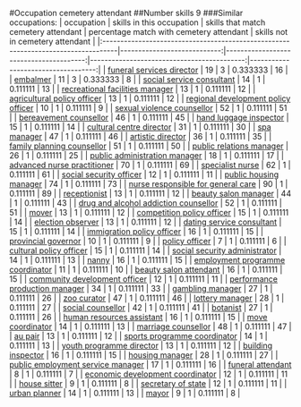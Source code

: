 #Occupation cemetery attendant
##Number skills 9
###Similar occupations:
| occupation                                                                        |   skills in this occupation |   skills that match cemetery attendant |   percentage match with cemetery attendant |   skills not in cemetery attendant |
|:----------------------------------------------------------------------------------|----------------------------:|---------------------------------------:|-------------------------------------------:|-----------------------------------:|
| [funeral services director](funeral_services_director.md)                         |                          19 |                                      3 |                                   0.333333 |                                 16 |
| [embalmer](embalmer.md)                                                           |                          11 |                                      3 |                                   0.333333 |                                  8 |
| [social service consultant](social_service_consultant.md)                         |                          14 |                                      1 |                                   0.111111 |                                 13 |
| [recreational facilities manager](recreational_facilities_manager.md)             |                          13 |                                      1 |                                   0.111111 |                                 12 |
| [agricultural policy officer](agricultural_policy_officer.md)                     |                          13 |                                      1 |                                   0.111111 |                                 12 |
| [regional development policy officer](regional_development_policy_officer.md)     |                          10 |                                      1 |                                   0.111111 |                                  9 |
| [sexual violence counsellor](sexual_violence_counsellor.md)                       |                          52 |                                      1 |                                   0.111111 |                                 51 |
| [bereavement counsellor](bereavement_counsellor.md)                               |                          46 |                                      1 |                                   0.111111 |                                 45 |
| [hand luggage inspector](hand_luggage_inspector.md)                               |                          15 |                                      1 |                                   0.111111 |                                 14 |
| [cultural centre director](cultural_centre_director.md)                           |                          31 |                                      1 |                                   0.111111 |                                 30 |
| [spa manager](spa_manager.md)                                                     |                          47 |                                      1 |                                   0.111111 |                                 46 |
| [artistic director](artistic_director.md)                                         |                          36 |                                      1 |                                   0.111111 |                                 35 |
| [family planning counsellor](family_planning_counsellor.md)                       |                          51 |                                      1 |                                   0.111111 |                                 50 |
| [public relations manager](public_relations_manager.md)                           |                          26 |                                      1 |                                   0.111111 |                                 25 |
| [public administration manager](public_administration_manager.md)                 |                          18 |                                      1 |                                   0.111111 |                                 17 |
| [advanced nurse practitioner](advanced_nurse_practitioner.md)                     |                          70 |                                      1 |                                   0.111111 |                                 69 |
| [specialist nurse](specialist_nurse.md)                                           |                          62 |                                      1 |                                   0.111111 |                                 61 |
| [social security officer](social_security_officer.md)                             |                          12 |                                      1 |                                   0.111111 |                                 11 |
| [public housing manager](public_housing_manager.md)                               |                          74 |                                      1 |                                   0.111111 |                                 73 |
| [nurse responsible for general care](nurse_responsible_for_general_care.md)       |                          90 |                                      1 |                                   0.111111 |                                 89 |
| [receptionist](receptionist.md)                                                   |                          13 |                                      1 |                                   0.111111 |                                 12 |
| [beauty salon manager](beauty_salon_manager.md)                                   |                          44 |                                      1 |                                   0.111111 |                                 43 |
| [drug and alcohol addiction counsellor](drug_and_alcohol_addiction_counsellor.md) |                          52 |                                      1 |                                   0.111111 |                                 51 |
| [mover](mover.md)                                                                 |                          13 |                                      1 |                                   0.111111 |                                 12 |
| [competition policy officer](competition_policy_officer.md)                       |                          15 |                                      1 |                                   0.111111 |                                 14 |
| [election observer](election_observer.md)                                         |                          13 |                                      1 |                                   0.111111 |                                 12 |
| [dating service consultant](dating_service_consultant.md)                         |                          15 |                                      1 |                                   0.111111 |                                 14 |
| [immigration policy officer](immigration_policy_officer.md)                       |                          16 |                                      1 |                                   0.111111 |                                 15 |
| [provincial governor](provincial_governor.md)                                     |                          10 |                                      1 |                                   0.111111 |                                  9 |
| [policy officer](policy_officer.md)                                               |                           7 |                                      1 |                                   0.111111 |                                  6 |
| [cultural policy officer](cultural_policy_officer.md)                             |                          15 |                                      1 |                                   0.111111 |                                 14 |
| [social security administrator](social_security_administrator.md)                 |                          14 |                                      1 |                                   0.111111 |                                 13 |
| [nanny](nanny.md)                                                                 |                          16 |                                      1 |                                   0.111111 |                                 15 |
| [employment programme coordinator](employment_programme_coordinator.md)           |                          11 |                                      1 |                                   0.111111 |                                 10 |
| [beauty salon attendant](beauty_salon_attendant.md)                               |                          16 |                                      1 |                                   0.111111 |                                 15 |
| [community development officer](community_development_officer.md)                 |                          12 |                                      1 |                                   0.111111 |                                 11 |
| [performance production manager](performance_production_manager.md)               |                          34 |                                      1 |                                   0.111111 |                                 33 |
| [gambling manager](gambling_manager.md)                                           |                          27 |                                      1 |                                   0.111111 |                                 26 |
| [zoo curator](zoo_curator.md)                                                     |                          47 |                                      1 |                                   0.111111 |                                 46 |
| [lottery manager](lottery_manager.md)                                             |                          28 |                                      1 |                                   0.111111 |                                 27 |
| [social counsellor](social_counsellor.md)                                         |                          42 |                                      1 |                                   0.111111 |                                 41 |
| [botanist](botanist.md)                                                           |                          27 |                                      1 |                                   0.111111 |                                 26 |
| [human resources assistant](human_resources_assistant.md)                         |                          16 |                                      1 |                                   0.111111 |                                 15 |
| [move coordinator](move_coordinator.md)                                           |                          14 |                                      1 |                                   0.111111 |                                 13 |
| [marriage counsellor](marriage_counsellor.md)                                     |                          48 |                                      1 |                                   0.111111 |                                 47 |
| [au pair](au_pair.md)                                                             |                          13 |                                      1 |                                   0.111111 |                                 12 |
| [sports programme coordinator](sports_programme_coordinator.md)                   |                          14 |                                      1 |                                   0.111111 |                                 13 |
| [youth programme director](youth_programme_director.md)                           |                          13 |                                      1 |                                   0.111111 |                                 12 |
| [building inspector](building_inspector.md)                                       |                          16 |                                      1 |                                   0.111111 |                                 15 |
| [housing manager](housing_manager.md)                                             |                          28 |                                      1 |                                   0.111111 |                                 27 |
| [public employment service manager](public_employment_service_manager.md)         |                          17 |                                      1 |                                   0.111111 |                                 16 |
| [funeral attendant](funeral_attendant.md)                                         |                           8 |                                      1 |                                   0.111111 |                                  7 |
| [economic development coordinator](economic_development_coordinator.md)           |                          12 |                                      1 |                                   0.111111 |                                 11 |
| [house sitter](house_sitter.md)                                                   |                           9 |                                      1 |                                   0.111111 |                                  8 |
| [secretary of state](secretary_of_state.md)                                       |                          12 |                                      1 |                                   0.111111 |                                 11 |
| [urban planner](urban_planner.md)                                                 |                          14 |                                      1 |                                   0.111111 |                                 13 |
| [mayor](mayor.md)                                                                 |                           9 |                                      1 |                                   0.111111 |                                  8 |
